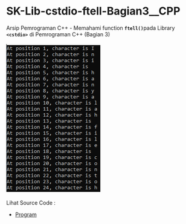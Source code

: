 # SK-Lib-cstdio-ftell-Bagian3__CPP
Arsip Pemrograman C++ - Memahami function <code><b>ftell()</b></code>pada Library <code><b>&lt;cstdio></b></code> di Pemrograman C++ (Bagian 3)<br><br>
<img src="https://github.com/RizkyKhapidsyah/SK-Lib-cstdio-ftell-Bagian3__CPP/blob/master/SK-Lib-cstdio-ftell-Bagian3__CPP/x64/result/001.PNG"><br><br>
Lihat Source Code : <br>
- <a href="https://github.com/RizkyKhapidsyah/SK-Lib-cstdio-ftell-Bagian3__CPP/blob/master/SK-Lib-cstdio-ftell-Bagian3__CPP/Source.cpp">Program</a>
